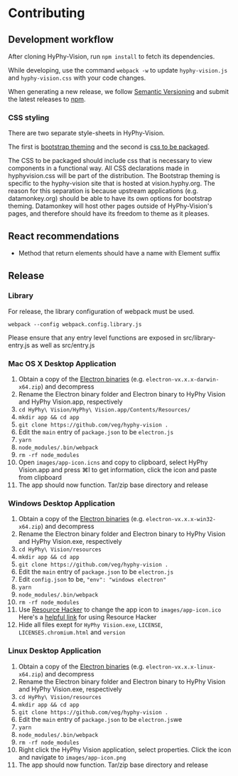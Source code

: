 # Contributing

## Development workflow

After cloning HyPhy-Vision, run `npm install` to fetch its dependencies.

While developing, use the command `webpack -w` to update `hyphy-vision.js` and
`hyphy-vision.css` with your code changes.

When generating a new release, we follow [Semantic
Versioning](http://semver.org/) and submit the latest releases to
[npm](https://www.npmjs.com/package/hyphy-vision).

### CSS styling

There are two separate style-sheets in HyPhy-Vision.

The first is [bootstrap theming](src/application.less) and the second is [css to be packaged](src/hyphyvision.css).

The CSS to be packaged should include css that is necessary to view components in a functional way. All CSS declarations made in hyphyvision.css will be part of the distribution. The Bootstrap theming is specific to the hyphy-vision site that is hosted at vision.hyphy.org. The reason for this separation is because upstream applications (e.g. datamonkey.org) should be able to have its own options for bootstrap theming. Datamonkey will host other pages outside of HyPhy-Vision's pages, and therefore should have its freedom to theme as it pleases.

## React recommendations

- Method that return elements should have a name with Element suffix

## Release

### Library
For release, the library configuration of webpack must be used. 

```
webpack --config webpack.config.library.js
```

Please ensure that any entry level functions are exposed in src/library-entry.js as well as src/entry.js

### Mac OS X Desktop Application
1. Obtain a copy of the [Electron binaries](https://github.com/electron/electron/releases) (e.g. `electron-vx.x.x-darwin-x64.zip`) and decompress
2. Rename the Electron binary folder and Electron binary to HyPhy Vision and HyPhy Vision.app, respectively
3. `cd HyPhy\ Vision/HyPhy\ Vision.app/Contents/Resources/`
4. `mkdir app && cd app`
5. `git clone https://github.com/veg/hyphy-vision .`
6. Edit the `main` entry of `package.json` to be `electron.js`
7. `yarn`
8. `node_modules/.bin/webpack`
9. `rm -rf node_modules`
10. Open `images/app-icon.icns` and copy to clipboard, select HyPhy Vision.app and press &#8984;I to get information, click the icon and paste from clipboard
11. The app should now function. Tar/zip base directory and release

### Windows Desktop Application
1. Obtain a copy of the [Electron binaries](https://github.com/electron/electron/releases) (e.g. `electron-vx.x.x-win32-x64.zip`) and decompress
2. Rename the Electron binary folder and Electron binary to HyPhy Vision and HyPhy Vision.exe, respectively
3. `cd HyPhy\ Vision/resources`
4. `mkdir app && cd app`
5. `git clone https://github.com/veg/hyphy-vision .`
6. Edit the `main` entry of `package.json` to be `electron.js`
7. Edit `config.json` to be, `"env": "windows electron"`
8. `yarn`
9. `node_modules/.bin/webpack`
10. `rm -rf node_modules`
11. Use [Resource Hacker](https://www.angusj.com/resourcehacker) to change the app icon to `images/app-icon.ico` Here's a [helpful link](https://www.howtogeek.com/75983/stupid-geek-tricks-how-to-modify-the-icon-of-an-.exe-file/) for using Resource Hacker
12. Hide all files exept for `HyPhy Vision.exe`, `LICENSE`, `LICENSES.chromium.html` and `version`

### Linux Desktop Application
1. Obtain a copy of the [Electron binaries](https://github.com/electron/electron/releases) (e.g. `electron-vx.x.x-linux-x64.zip`) and decompress
2. Rename the Electron binary folder and Electron binary to HyPhy Vision and HyPhy Vision.exe, respectively
3. `cd HyPhy\ Vision/resources`
4. `mkdir app && cd app`
5. `git clone https://github.com/veg/hyphy-vision .`
6. Edit the `main` entry of `package.json` to be `electron.js`we
8. `yarn`
9. `node_modules/.bin/webpack`
10. `rm -rf node_modules`
11. Right click the HyPhy Vision application, select properties. Click the icon and navigate to `images/app-icon.png`
12. The app should now function. Tar/zip base directory and release
